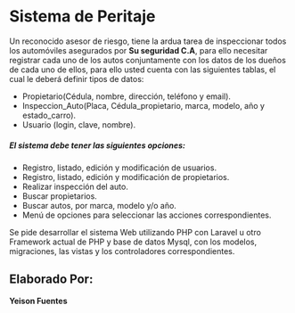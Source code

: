 # Sistema de Peritaje

Un reconocido asesor de riesgo, tiene la ardua tarea de inspeccionar todos los automóviles asegurados por 
**Su seguridad C.A**, para ello necesitar registrar cada uno de los autos conjuntamente con los datos de los
dueños de cada uno de ellos, para ello usted cuenta con las siguientes tablas, el cual le deberá definir tipos
de datos:

- Propietario(Cédula, nombre, dirección, teléfono y email).
- Inspeccion_Auto(Placa, Cédula_propietario, marca, modelo, año y estado_carro).
- Usuario (login, clave, nombre).


##### El sistema debe tener las siguientes opciones:
- Registro, listado, edición y modificación de usuarios.
- Registro, listado, edición y modificación de propietarios.
- Realizar inspección del auto.
- Buscar propietarios.
- Buscar autos, por marca, modelo y/o año.
- Menú de opciones para seleccionar las acciones correspondientes.

Se pide desarrollar el sistema Web utilizando PHP con Laravel u otro Framework actual de PHP y base de
datos Mysql, con los modelos, migraciones, las vistas y los controladores correspondientes.

## Elaborado Por:

**Yeison Fuentes**
